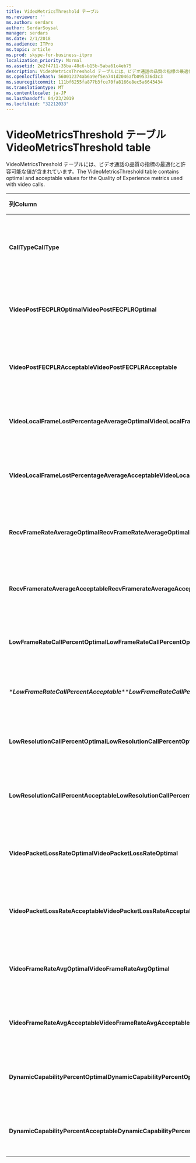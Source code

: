 ```yaml
---
title: VideoMetricsThreshold テーブル
ms.reviewer: ''
ms.author: serdars
author: SerdarSoysal
manager: serdars
ms.date: 2/1/2018
ms.audience: ITPro
ms.topic: article
ms.prod: skype-for-business-itpro
localization_priority: Normal
ms.assetid: 2e2f4711-35ba-48c6-b15b-5aba61c4eb75
description: VideoMetricsThreshold テーブルには、ビデオ通話の品質の指標の最適化と許容可能な値が含まれています。
ms.openlocfilehash: 560012374ab6a9ef5ea741d2046afb095336d3c3
ms.sourcegitcommit: 111bf6255fa877b3fce70fa8166e8ec5a6643434
ms.translationtype: MT
ms.contentlocale: ja-JP
ms.lasthandoff: 04/23/2019
ms.locfileid: "32212033"
---
```

# <a name="videometricsthreshold-table"></a><span data-ttu-id="06ce7-103">VideoMetricsThreshold テーブル</span><span class="sxs-lookup"><span data-stu-id="06ce7-103">VideoMetricsThreshold table</span></span>
 
<span data-ttu-id="06ce7-104">VideoMetricsThreshold テーブルには、ビデオ通話の品質の指標の最適化と許容可能な値が含まれています。</span><span class="sxs-lookup"><span data-stu-id="06ce7-104">The VideoMetricsThreshold table contains optimal and acceptable values for the Quality of Experience metrics used with video calls.</span></span>
  

| <span data-ttu-id="06ce7-105">**列**</span><span class="sxs-lookup"><span data-stu-id="06ce7-105">**Column**</span></span>                                               | <span data-ttu-id="06ce7-106">**データ型**</span><span class="sxs-lookup"><span data-stu-id="06ce7-106">**Data Type**</span></span>       | <span data-ttu-id="06ce7-107">**キー/インデックス**</span><span class="sxs-lookup"><span data-stu-id="06ce7-107">**Key/Index**</span></span>  | <span data-ttu-id="06ce7-108">**詳細**</span><span class="sxs-lookup"><span data-stu-id="06ce7-108">**Details**</span></span>                          |
|:---------------------------------------------------------|:--------------------|:---------------|:-------------------------------------|
| <span data-ttu-id="06ce7-109">**CallType**</span><span class="sxs-lookup"><span data-stu-id="06ce7-109">**CallType**</span></span> <br/>                                       | <span data-ttu-id="06ce7-110">int</span><span class="sxs-lookup"><span data-stu-id="06ce7-110">int</span></span>  <br/>          | <span data-ttu-id="06ce7-111">Primary</span><span class="sxs-lookup"><span data-stu-id="06ce7-111">Primary</span></span>  <br/> | <span data-ttu-id="06ce7-112">配置された呼び出しの種類です。</span><span class="sxs-lookup"><span data-stu-id="06ce7-112">Type of call that was placed.</span></span>  <br/> |
| <span data-ttu-id="06ce7-113">**VideoPostFECPLROptimal**</span><span class="sxs-lookup"><span data-stu-id="06ce7-113">**VideoPostFECPLROptimal**</span></span> <br/>                         | <span data-ttu-id="06ce7-114">decimal(5,2)</span><span class="sxs-lookup"><span data-stu-id="06ce7-114">decimal(5,2)</span></span>  <br/> |                | <span data-ttu-id="06ce7-115">既定値は、0.05 です。</span><span class="sxs-lookup"><span data-stu-id="06ce7-115">The default value is 0.05.</span></span>  <br/>    |
| <span data-ttu-id="06ce7-116">**VideoPostFECPLRAcceptable**</span><span class="sxs-lookup"><span data-stu-id="06ce7-116">**VideoPostFECPLRAcceptable**</span></span> <br/>                      | <span data-ttu-id="06ce7-117">decimal(5,2)</span><span class="sxs-lookup"><span data-stu-id="06ce7-117">decimal(5,2)</span></span>  <br/> |                | <span data-ttu-id="06ce7-118">既定値は、0.10 です。</span><span class="sxs-lookup"><span data-stu-id="06ce7-118">The default value is 0.10.</span></span>  <br/>    |
| <span data-ttu-id="06ce7-119">**VideoLocalFrameLostPercentageAverageOptimal**</span><span class="sxs-lookup"><span data-stu-id="06ce7-119">**VideoLocalFrameLostPercentageAverageOptimal**</span></span> <br/>    | <span data-ttu-id="06ce7-120">decimal(5,2)</span><span class="sxs-lookup"><span data-stu-id="06ce7-120">decimal(5,2)</span></span>  <br/> |                | <span data-ttu-id="06ce7-121">5.0 を既定値には。</span><span class="sxs-lookup"><span data-stu-id="06ce7-121">The default value is 5.0.</span></span>  <br/>     |
| <span data-ttu-id="06ce7-122">**VideoLocalFrameLostPercentageAverageAcceptable**</span><span class="sxs-lookup"><span data-stu-id="06ce7-122">**VideoLocalFrameLostPercentageAverageAcceptable**</span></span> <br/> | <span data-ttu-id="06ce7-123">decimal(5,2)</span><span class="sxs-lookup"><span data-stu-id="06ce7-123">decimal(5,2)</span></span>  <br/> |                | <span data-ttu-id="06ce7-124">既定値は、10.0 です。</span><span class="sxs-lookup"><span data-stu-id="06ce7-124">The default value is 10.0.</span></span>  <br/>    |
| <span data-ttu-id="06ce7-125">**RecvFrameRateAverageOptimal**</span><span class="sxs-lookup"><span data-stu-id="06ce7-125">**RecvFrameRateAverageOptimal**</span></span> <br/>                    | <span data-ttu-id="06ce7-126">decimal(9,4)</span><span class="sxs-lookup"><span data-stu-id="06ce7-126">decimal(9,4)</span></span>  <br/> |                | <span data-ttu-id="06ce7-127">12.0000 を既定値には。</span><span class="sxs-lookup"><span data-stu-id="06ce7-127">The default value is 12.0000.</span></span>  <br/> |
| <span data-ttu-id="06ce7-128">**RecvFramerateAverageAcceptable**</span><span class="sxs-lookup"><span data-stu-id="06ce7-128">**RecvFramerateAverageAcceptable**</span></span> <br/>                 | <span data-ttu-id="06ce7-129">decimal(9,4)</span><span class="sxs-lookup"><span data-stu-id="06ce7-129">decimal(9,4)</span></span>  <br/> |                | <span data-ttu-id="06ce7-130">7.0000 を既定値には。</span><span class="sxs-lookup"><span data-stu-id="06ce7-130">The default value is 7.0000.</span></span>  <br/>  |
| <span data-ttu-id="06ce7-131">**LowFrameRateCallPercentOptimal**</span><span class="sxs-lookup"><span data-stu-id="06ce7-131">**LowFrameRateCallPercentOptimal**</span></span> <br/>                 | <span data-ttu-id="06ce7-132">decimal(5,2)</span><span class="sxs-lookup"><span data-stu-id="06ce7-132">decimal(5,2)</span></span>  <br/> |                | <span data-ttu-id="06ce7-133">5.0 を既定値には。</span><span class="sxs-lookup"><span data-stu-id="06ce7-133">The default value is 5.0.</span></span>  <br/>     |
| <span data-ttu-id="06ce7-134">\****LowFrameRateCallPercentAcceptable***\*</span><span class="sxs-lookup"><span data-stu-id="06ce7-134">\****LowFrameRateCallPercentAcceptable***\*</span></span> <br/>        | <span data-ttu-id="06ce7-135">decimal(5,2)</span><span class="sxs-lookup"><span data-stu-id="06ce7-135">decimal(5,2)</span></span>  <br/> |                | <span data-ttu-id="06ce7-136">既定値は、10.0/</span><span class="sxs-lookup"><span data-stu-id="06ce7-136">The default value is 10.0/</span></span>  <br/>    |
| <span data-ttu-id="06ce7-137">**LowResolutionCallPercentOptimal**</span><span class="sxs-lookup"><span data-stu-id="06ce7-137">**LowResolutionCallPercentOptimal**</span></span> <br/>                | <span data-ttu-id="06ce7-138">decimal(5,2)</span><span class="sxs-lookup"><span data-stu-id="06ce7-138">decimal(5,2)</span></span>  <br/> |                | <span data-ttu-id="06ce7-139">5.0 を既定値には。</span><span class="sxs-lookup"><span data-stu-id="06ce7-139">The default value is 5.0.</span></span>  <br/>     |
| <span data-ttu-id="06ce7-140">**LowResolutionCallPercentAcceptable**</span><span class="sxs-lookup"><span data-stu-id="06ce7-140">**LowResolutionCallPercentAcceptable**</span></span> <br/>             | <span data-ttu-id="06ce7-141">decimal(5,2)</span><span class="sxs-lookup"><span data-stu-id="06ce7-141">decimal(5,2)</span></span>  <br/> |                | <span data-ttu-id="06ce7-142">既定値は、10.0 です。</span><span class="sxs-lookup"><span data-stu-id="06ce7-142">The default value is 10.0.</span></span>  <br/>    |
| <span data-ttu-id="06ce7-143">**VideoPacketLossRateOptimal**</span><span class="sxs-lookup"><span data-stu-id="06ce7-143">**VideoPacketLossRateOptimal**</span></span> <br/>                     | <span data-ttu-id="06ce7-144">foat</span><span class="sxs-lookup"><span data-stu-id="06ce7-144">foat</span></span>  <br/>         |                | <span data-ttu-id="06ce7-145">既定値は、0.05 です。</span><span class="sxs-lookup"><span data-stu-id="06ce7-145">The default value is 0.05.</span></span>  <br/>    |
| <span data-ttu-id="06ce7-146">**VideoPacketLossRateAcceptable**</span><span class="sxs-lookup"><span data-stu-id="06ce7-146">**VideoPacketLossRateAcceptable**</span></span> <br/>                  | <span data-ttu-id="06ce7-147">float</span><span class="sxs-lookup"><span data-stu-id="06ce7-147">float</span></span>  <br/>        |                | <span data-ttu-id="06ce7-148">既定値は、0.10 です。</span><span class="sxs-lookup"><span data-stu-id="06ce7-148">The default value is 0.10.</span></span>  <br/>    |
| <span data-ttu-id="06ce7-149">**VideoFrameRateAvgOptimal**</span><span class="sxs-lookup"><span data-stu-id="06ce7-149">**VideoFrameRateAvgOptimal**</span></span> <br/>                       | <span data-ttu-id="06ce7-150">float</span><span class="sxs-lookup"><span data-stu-id="06ce7-150">float</span></span>  <br/>        |                | <span data-ttu-id="06ce7-151">既定値は、12 です。</span><span class="sxs-lookup"><span data-stu-id="06ce7-151">The default value is 12.</span></span>  <br/>      |
| <span data-ttu-id="06ce7-152">**VideoFrameRateAvgAcceptable**</span><span class="sxs-lookup"><span data-stu-id="06ce7-152">**VideoFrameRateAvgAcceptable**</span></span> <br/>                    | <span data-ttu-id="06ce7-153">float</span><span class="sxs-lookup"><span data-stu-id="06ce7-153">float</span></span>  <br/>        |                | <span data-ttu-id="06ce7-154">既定値は、7 です。</span><span class="sxs-lookup"><span data-stu-id="06ce7-154">The default value is 7.</span></span>  <br/>       |
| <span data-ttu-id="06ce7-155">**DynamicCapabilityPercentOptimal**</span><span class="sxs-lookup"><span data-stu-id="06ce7-155">**DynamicCapabilityPercentOptimal**</span></span> <br/>                | <span data-ttu-id="06ce7-156">decimal(5,2)</span><span class="sxs-lookup"><span data-stu-id="06ce7-156">decimal(5,2)</span></span>  <br/> |                | <span data-ttu-id="06ce7-157">既定値は、5.00 です。</span><span class="sxs-lookup"><span data-stu-id="06ce7-157">The default value is 5.00.</span></span>  <br/>    |
| <span data-ttu-id="06ce7-158">**DynamicCapabilityPercentAcceptable**</span><span class="sxs-lookup"><span data-stu-id="06ce7-158">**DynamicCapabilityPercentAcceptable**</span></span> <br/>             | <span data-ttu-id="06ce7-159">decimal(5,2)</span><span class="sxs-lookup"><span data-stu-id="06ce7-159">decimal(5,2)</span></span>  <br/> |                | <span data-ttu-id="06ce7-160">既定値は 10.00 です。</span><span class="sxs-lookup"><span data-stu-id="06ce7-160">The default value is 10.00.</span></span>  <br/>   |

